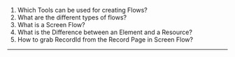 1. Which Tools can be used for creating Flows?
2. What are the different types of flows?
3. What is a Screen Flow?
4. What is the Difference between an Element and a Resource?
5. How to grab RecordId from the Record Page in Screen Flow?
___
